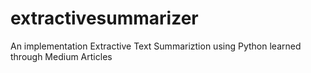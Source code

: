# extractivesummarizer
An implementation Extractive Text Summariztion using Python learned through Medium Articles

